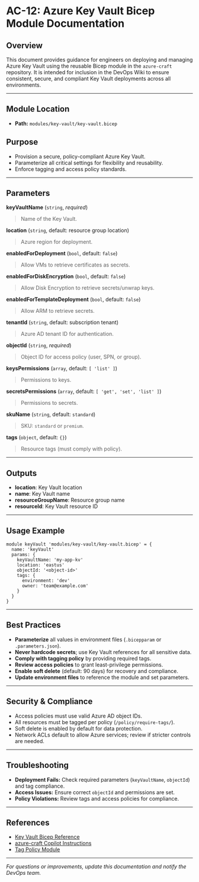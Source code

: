 # AC-12: Azure Key Vault Bicep Module Documentation

## Overview
This document provides guidance for engineers on deploying and managing Azure Key Vault using the reusable Bicep module in the `azure-craft` repository. It is intended for inclusion in the DevOps Wiki to ensure consistent, secure, and compliant Key Vault deployments across all environments.

---

## Module Location
- **Path:** `modules/key-vault/key-vault.bicep`

## Purpose
- Provision a secure, policy-compliant Azure Key Vault.
- Parameterize all critical settings for flexibility and reusability.
- Enforce tagging and access policy standards.

---

## Parameters

**keyVaultName** (`string`, *required*)
> Name of the Key Vault.

**location** (`string`, default: resource group location)
> Azure region for deployment.

**enabledForDeployment** (`bool`, default: `false`)
> Allow VMs to retrieve certificates as secrets.

**enabledForDiskEncryption** (`bool`, default: `false`)
> Allow Disk Encryption to retrieve secrets/unwrap keys.

**enabledForTemplateDeployment** (`bool`, default: `false`)
> Allow ARM to retrieve secrets.

**tenantId** (`string`, default: subscription tenant)
> Azure AD tenant ID for authentication.

**objectId** (`string`, *required*)
> Object ID for access policy (user, SPN, or group).

**keysPermissions** (`array`, default: `[ 'list' ]`)
> Permissions to keys.

**secretsPermissions** (`array`, default: `[ 'get', 'set', 'list' ]`)
> Permissions to secrets.

**skuName** (`string`, default: `standard`)
> SKU: `standard` or `premium`.

**tags** (`object`, default: `{}`)
> Resource tags (must comply with policy).

---

## Outputs

- **location**: Key Vault location
- **name**: Key Vault name
- **resourceGroupName**: Resource group name
- **resourceId**: Key Vault resource ID

---

## Usage Example

```
module keyVault 'modules/key-vault/key-vault.bicep' = {
  name: 'keyVault'
  params: {
    keyVaultName: 'my-app-kv'
    location: 'eastus'
    objectId: '<object-id>'
    tags: {
      environment: 'dev'
      owner: 'team@example.com'
    }
  }
}
```

---

## Best Practices
- **Parameterize** all values in environment files (`.bicepparam` or `.parameters.json`).
- **Never hardcode secrets**; use Key Vault references for all sensitive data.
- **Comply with tagging policy** by providing required tags.
- **Review access policies** to grant least-privilege permissions.
- **Enable soft delete** (default: 90 days) for recovery and compliance.
- **Update environment files** to reference the module and set parameters.

---

## Security & Compliance
- Access policies must use valid Azure AD object IDs.
- All resources must be tagged per policy (`/policy/require-tags/`).
- Soft delete is enabled by default for data protection.
- Network ACLs default to allow Azure services; review if stricter controls are needed.

---

## Troubleshooting
- **Deployment Fails:** Check required parameters (`keyVaultName`, `objectId`) and tag compliance.
- **Access Issues:** Ensure correct `objectId` and permissions are set.
- **Policy Violations:** Review tags and access policies for compliance.

---

## References
- [Key Vault Bicep Reference](https://learn.microsoft.com/en-us/azure/templates/microsoft.keyvault/vaults)
- [azure-craft Copilot Instructions](../.github/copilot-instructions.md)
- [Tag Policy Module](../../policy/require-tags/require-tags.bicep)

---

*For questions or improvements, update this documentation and notify the DevOps team.*
